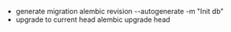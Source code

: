 * generate migration alembic revision --autogenerate -m "Init db"
* upgrade to current head alembic upgrade head
